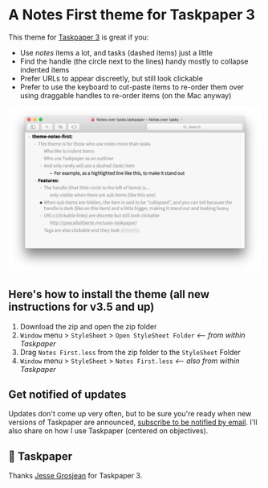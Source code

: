 # A Notes First theme for Taskpaper 3

This theme for [Taskpaper 3](http://www.taskpaper.com) is great if you:

* Use *notes* items a lot, and tasks (dashed items) just a little
* Find the handle (the circle next to the lines) handy mostly to collapse indented items
* Prefer URLs to appear discreetly, but still look clickable
* Prefer to use the keyboard to cut-paste items to re-order them over using draggable handles to re-order items (on the Mac anyway)

![Preview of a taskpaper with the theme applied](preview.png)

## Here's how to install the theme (all new instructions for v3.5 and up)

1. Download the zip and open the zip folder
2. `Window` menu > `StyleSheet` > `Open StyleSheet Folder` *<-- from within Taskpaper*
3. Drag `Notes First.less` from the zip folder to the `StyleSheet` Folder
4. `Window` menu > `StyleSheet` > `Notes First.less` *<-- also from within Taskpaper*

## Get notified of updates

Updates don't come up very often, but to be sure you're ready when new versions of Taskpaper are announced, [subscribe to be notified by email](http://pascallaliberte.me/uses-taskpaper/). I'll also share on how I use Taskpaper (centered on objectives).

## 💙 Taskpaper

Thanks [Jesse Grosjean](http://www.hogbaysoftware.com/about) for Taskpaper 3.
